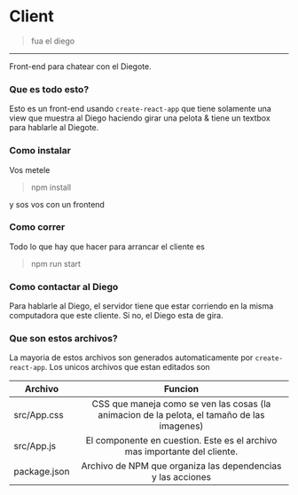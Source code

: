 # Client

> fua el diego

---
Front-end para chatear con el Diegote.

### Que es todo esto?

Esto es un front-end usando `create-react-app` que tiene solamente una view que muestra al Diego haciendo girar una pelota & tiene un textbox para hablarle al Diegote.

### Como instalar
Vos metele
> npm install

y sos vos con un frontend

### Como correr

Todo lo que hay que hacer para arrancar el cliente es 
> npm run start

### Como contactar al Diego
Para hablarle al Diego, el servidor tiene que estar corriendo en la misma computadora que este cliente. Si no, el Diego esta de gira.

### Que son estos archivos?

La mayoria de estos archivos son generados automaticamente por `create-react-app`. Los unicos archivos que estan editados son

|   Archivo | Funcion           |   
|----------|:-------------:
| src/App.css | CSS que maneja como se ven las cosas (la animacion de la pelota, el tamaño de las imagenes)| 
|src/App.js | El componente en cuestion. Este es el archivo mas importante del cliente. |
| package.json | Archivo de NPM que organiza las dependencias y las acciones


